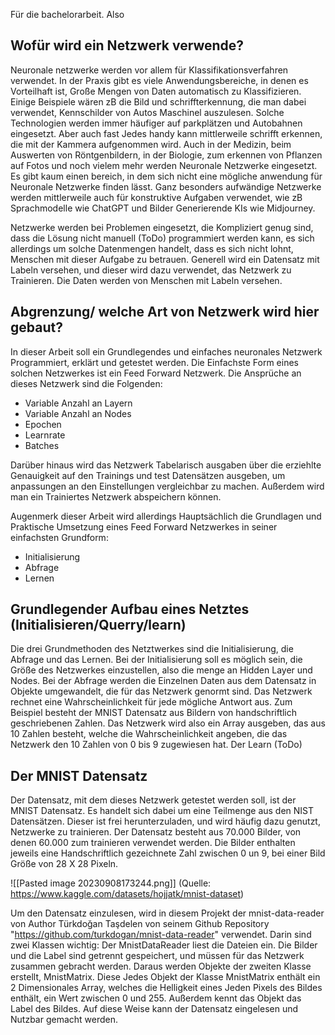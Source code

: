 Für die bachelorarbeit. Also
## Wofür wird ein Netzwerk verwende?

Neuronale netzwerke werden vor allem für Klassifikationsverfahren verwendet. In der Praxis gibt es viele Anwendungsbereiche, in denen es Vorteilhaft ist, Große Mengen von Daten automatisch zu Klassifizieren. Einige Beispiele wären zB die Bild und schriffterkennung, die man dabei verwendet, Kennschilder von Autos Maschinel auszulesen. Solche Technologien werden immer häufiger auf parkplätzen und Autobahnen eingesetzt. Aber auch fast Jedes handy kann mittlerweile schrifft erkennen, die mit der Kammera aufgenommen wird. Auch in der Medizin, beim Auswerten von Röntgenbildern, in der Biologie, zum erkennen von Pflanzen auf Fotos und noch vielem mehr werden Neuronale Netzwerke eingesetzt.
Es gibt kaum einen bereich, in dem sich nicht eine mögliche anwendung für Neuronale Netzwerke finden lässt. Ganz besonders aufwändige Netzwerke werden mittlerweile auch für konstruktive Aufgaben verwendet, wie zB Sprachmodelle wie ChatGPT und Bilder Generierende KIs wie Midjourney.

Netzwerke werden bei Problemen eingesetzt, die Kompliziert genug sind, dass die Lösung nicht manuell (ToDo) programmiert werden kann, es sich allerdings um solche Datenmengen handelt, dass es sich nicht lohnt, Menschen mit dieser Aufgabe zu betrauen.
Generell wird ein Datensatz mit Labeln versehen, und dieser wird dazu verwendet, das Netzwerk zu Trainieren. Die Daten werden von Menschen mit Labeln versehen. 


## Abgrenzung/ welche Art von Netzwerk wird hier gebaut?
In dieser Arbeit soll ein Grundlegendes und einfaches neuronales Netzwerk Programmiert, erklärt und getestet werden. Die Einfachste Form eines solchen Netzwerkes ist ein Feed Forward Netzwerk.
Die Ansprüche an dieses Netzwerk sind die Folgenden:
- Variable Anzahl an Layern
- Variable Anzahl an Nodes
- Epochen
- Learnrate
- Batches

Darüber hinaus wird das Netzwerk Tabelarisch ausgaben über die erziehlte Genauigkeit auf den Trainings und test Datensätzen ausgeben, um anpassungen an den Einstellungen vergleichbar zu machen.
Außerdem wird man ein Trainiertes Netzwerk abspeichern können.

Augenmerk dieser Arbeit wird allerdings Hauptsächlich die Grundlagen und Praktische Umsetzung eines Feed Forward Netzwerkes in seiner einfachsten Grundform:
- Initialisierung
- Abfrage
- Lernen

## Grundlegender Aufbau eines Netztes (Initialisieren/Querry/learn)

Die drei Grundmethoden des Netztwerkes sind die Initialisierung, die Abfrage und das Lernen.
Bei der Initialisierung soll es möglich sein, die Größe des Netzwerkes einzustellen, also die menge an Hidden Layer und Nodes.
Bei der Abfrage werden die Einzelnen Daten aus dem Datensatz in Objekte umgewandelt, die für das Netzwerk genormt sind. Das Netzwerk rechnet eine Wahrscheinlichkeit für jede mögliche Antwort aus. Zum Beispiel besteht der MNIST Datensatz aus Bildern von handschriftlich geschriebenen Zahlen. Das Netzwerk wird also ein Array ausgeben, das aus 10 Zahlen besteht, welche die Wahrscheinlichkeit angeben, die das Netzwerk den 10 Zahlen von 0 bis 9 zugewiesen hat.
Der Learn (ToDo)

## Der MNIST Datensatz
Der Datensatz, mit dem dieses Netzwerk getestet werden soll, ist der MNIST Datensatz. Es handelt sich dabei um eine Teilmenge aus den NIST Datensätzen. Dieser ist frei herunterzuladen, und wird häufig dazu genutzt, Netzwerke zu trainieren.
Der Datensatz besteht aus 70.000 Bilder, von denen 60.000 zum trainieren verwendet werden. Die Bilder enthalten jeweils eine Handschriftlich gezeichnete Zahl zwischen 0 un 9, bei einer Bild Größe von 28 X 28 Pixeln. 

![[Pasted image 20230908173244.png]]
(Quelle: https://www.kaggle.com/datasets/hojjatk/mnist-dataset)

Um den Datensatz einzulesen, wird in diesem Projekt der mnist-data-reader von Author
Türkdoğan Taşdelen von seinem Github Repository "https://github.com/turkdogan/mnist-data-reader" verwendet. Darin sind zwei Klassen wichtig:
Der MnistDataReader liest die Dateien ein. Die Bilder und die Label sind getrennt gespeichert, und müssen für das Netzwerk zusammen gebracht werden. Daraus werden Objekte der zweiten Klasse erstellt, MnistMatrix. Diese Jedes Objekt der Klasse MnistMatrix enthält ein 2 Dimensionales Array, welches die Helligkeit eines Jeden Pixels des Bildes enthält, ein Wert zwischen 0 und 255. Außerdem kennt das Objekt das Label des Bildes.
Auf diese Weise kann der Datensatz eingelesen und Nutzbar gemacht werden.